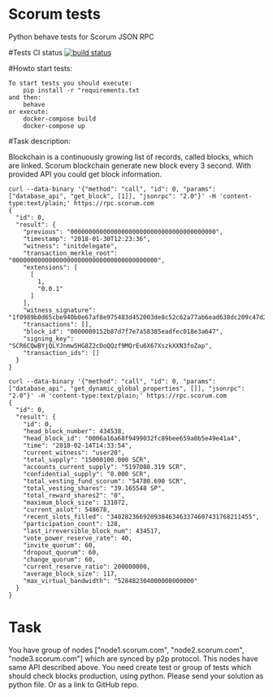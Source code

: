 # Scorum tests
Python behave tests for Scorum JSON RPC

#Tests CI status
[![build status](https://circleci.com/gh/KorolevskyMax/scorum-tests.svg?style=shield&circle-token=5bbec092398d9c73a76d7861e019fda4989c4ebd)](https://circleci.com/gh/KorolevskyMax/scorum-tests.svg?style=shield&circle-token=5bbec092398d9c73a76d7861e019fda4989c4ebd)

#Howto start tests:
```
To start tests you should execute:
    pip install -r "requirements.txt
and then:
    behave
or execute:
    docker-compose build
    docker-compose up
```
#Task description:

Blockchain is a continuously growing list of records, called blocks, which are linked.
Scorum blockchain generate new block every 3 second. With provided API you could get block information.

```
curl --data-binary '{"method": "call", "id": 0, "params": ["database_api", "get_block", [1]], "jsonrpc": "2.0"}' -H 'content-type:text/plain;' https://rpc.scorum.com
{
  "id": 0,
  "result": {
    "previous": "0000000000000000000000000000000000000000",
    "timestamp": "2018-01-30T12:23:36",
    "witness": "initdelegate",
    "transaction_merkle_root": "0000000000000000000000000000000000000000",
    "extensions": [
      [
        1,
        "0.0.1"
      ]
    ],
    "witness_signature": "1f0989b0d65cbe940b0e67af8e975483d452003de8c52c62a77ab6ead638dc209c47d20baa2b5f736b3a146801b544de525c48fcee3b45cb7d9b52a24c6d268c9f",
    "transactions": [],
    "block_id": "0000000152b87d7f7e7a58385eadfec018e3a647",
    "signing_key": "SCR6CQwBYjQLYJnmw5HG8Z2cDoQQzf9MQrEu6X67XszkXXN3foZap",
    "transaction_ids": []
  }
}

curl --data-binary '{"method": "call", "id": 0, "params": ["database_api", "get_dynamic_global_properties", []], "jsonrpc": "2.0"}' -H 'content-type:text/plain;' https://rpc.scorum.com
{
  "id": 0,
  "result": {
    "id": 0,
    "head_block_number": 434538,
    "head_block_id": "0006a16a68f9499032fc89bee659a0b5e49e41a4",
    "time": "2018-02-14T14:33:54",
    "current_witness": "user20",
    "total_supply": "15000100.000 SCR",
    "accounts_current_supply": "5197088.319 SCR",
    "confidential_supply": "0.000 SCR",
    "total_vesting_fund_scorum": "54780.690 SCR",
    "total_vesting_shares": "39.165548 SP",
    "total_reward_shares2": "0",
    "maximum_block_size": 131072,
    "current_aslot": 548678,
    "recent_slots_filled": "340282366920938463463374607431768211455",
    "participation_count": 128,
    "last_irreversible_block_num": 434517,
    "vote_power_reserve_rate": 40,
    "invite_quorum": 60,
    "dropout_quorum": 60,
    "change_quorum": 60,
    "current_reserve_ratio": 200000000,
    "average_block_size": 117,
    "max_virtual_bandwidth": "528482304000000000000"
  }
}
```

# Task
You have group of nodes ["node1.scorum.com", "node2.scorum.com", "node3.scorum.com"] which are synced by p2p protocol. This nodes have same API described above. 
You need create test or group of tests which should check blocks production, using python.
Please send your solution as python file. Or as a link to GitHub repo.
